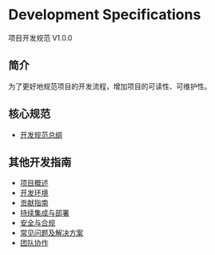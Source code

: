 # Development Specifications

项目开发规范 V1.0.0

## 简介

为了更好地规范项目的开发流程，增加项目的可读性、可维护性。

## 核心规范

- [开发规范总纲](./development-standards.md)

## 其他开发指南

- [项目概述](./guides/project-overview.md)
- [开发环境](./guides/development-environment.md)
- [贡献指南](./guides/contribution-guide.md)
- [持续集成与部署](./guides/ci-cd.md)
- [安全与合规](./guides/security-compliance.md)
- [常见问题及解决方案](./guides/faq.md)
- [团队协作](./guides/team-collaboration.md)
